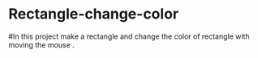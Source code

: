 # Rectangle-change-color
#In this project make a rectangle and change the color of rectangle with moving the mouse .
